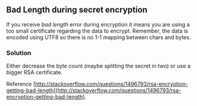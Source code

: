 ## Bad Length during secret encryption

If you receive *bad length* error during encryption it means you are using a too small certificate regarding the data to encrypt. Remember, the data is encoded using UTF8 so there is no 1-1 mapping between chars and bytes.

### Solution

Either decrease the byte count (maybe splitting the secret in two) or use a bigger RSA certificate.

Reference [http://stackoverflow.com/questions/1496793/rsa-encryption-getting-bad-length](http://stackoverflow.com/questions/1496793/rsa-encryption-getting-bad-length).
